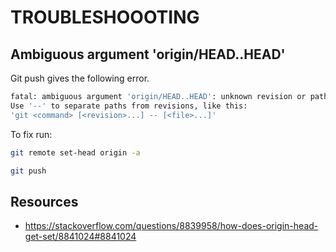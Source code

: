 # TROUBLESHOOOTING

## Ambiguous argument 'origin/HEAD..HEAD'

Git push gives the following error.  

```sh
fatal: ambiguous argument 'origin/HEAD..HEAD': unknown revision or path not in the working tree.
Use '--' to separate paths from revisions, like this:
'git <command> [<revision>...] -- [<file>...]'
```

To fix run:

```sh
git remote set-head origin -a

git push
```

## Resources

* https://stackoverflow.com/questions/8839958/how-does-origin-head-get-set/8841024#8841024